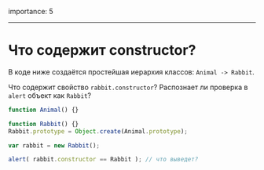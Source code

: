 importance: 5

---

# Что содержит constructor?

В коде ниже создаётся простейшая иерархия классов: `Animal -> Rabbit`.

Что содержит свойство `rabbit.constructor`? Распознает ли проверка в `alert` объект как `Rabbit`?

```js
function Animal() {}

function Rabbit() {}
Rabbit.prototype = Object.create(Animal.prototype);

var rabbit = new Rabbit();

alert( rabbit.constructor == Rabbit ); // что выведет?
```

